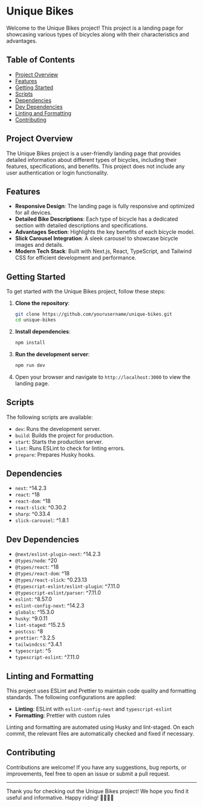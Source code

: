 # Unique Bikes

Welcome to the Unique Bikes project! This project is a landing page for showcasing various types of bicycles along with their characteristics and advantages.

## Table of Contents

- [Project Overview](#project-overview)
- [Features](#features)
- [Getting Started](#getting-started)
- [Scripts](#scripts)
- [Dependencies](#dependencies)
- [Dev Dependencies](#dev-dependencies)
- [Linting and Formatting](#linting-and-formatting)
- [Contributing](#contributing)

## Project Overview

The Unique Bikes project is a user-friendly landing page that provides detailed information about different types of bicycles, including their features, specifications, and benefits. This project does not include any user authentication or login functionality.

## Features

- **Responsive Design**: The landing page is fully responsive and optimized for all devices.
- **Detailed Bike Descriptions**: Each type of bicycle has a dedicated section with detailed descriptions and specifications.
- **Advantages Section**: Highlights the key benefits of each bicycle model.
- **Slick Carousel Integration**: A sleek carousel to showcase bicycle images and details.
- **Modern Tech Stack**: Built with Next.js, React, TypeScript, and Tailwind CSS for efficient development and performance.

## Getting Started

To get started with the Unique Bikes project, follow these steps:

1. **Clone the repository**:
   ```bash
   git clone https://github.com/yourusername/unique-bikes.git
   cd unique-bikes
   ```

2. **Install dependencies**:
   ```bash
   npm install
   ```

3. **Run the development server**:
   ```bash
   npm run dev
   ```

4. Open your browser and navigate to `http://localhost:3000` to view the landing page.

## Scripts

The following scripts are available:

- `dev`: Runs the development server.
- `build`: Builds the project for production.
- `start`: Starts the production server.
- `lint`: Runs ESLint to check for linting errors.
- `prepare`: Prepares Husky hooks.

## Dependencies

- `next`: ^14.2.3
- `react`: ^18
- `react-dom`: ^18
- `react-slick`: ^0.30.2
- `sharp`: ^0.33.4
- `slick-carousel`: ^1.8.1

## Dev Dependencies

- `@next/eslint-plugin-next`: ^14.2.3
- `@types/node`: ^20
- `@types/react`: ^18
- `@types/react-dom`: ^18
- `@types/react-slick`: ^0.23.13
- `@typescript-eslint/eslint-plugin`: ^7.11.0
- `@typescript-eslint/parser`: ^7.11.0
- `eslint`: ^8.57.0
- `eslint-config-next`: ^14.2.3
- `globals`: ^15.3.0
- `husky`: ^9.0.11
- `lint-staged`: ^15.2.5
- `postcss`: ^8
- `prettier`: ^3.2.5
- `tailwindcss`: ^3.4.1
- `typescript`: ^5
- `typescript-eslint`: ^7.11.0

## Linting and Formatting

This project uses ESLint and Prettier to maintain code quality and formatting standards. The following configurations are applied:

- **Linting**: ESLint with `eslint-config-next` and `typescript-eslint`
- **Formatting**: Prettier with custom rules

Linting and formatting are automated using Husky and lint-staged. On each commit, the relevant files are automatically checked and fixed if necessary.

## Contributing

Contributions are welcome! If you have any suggestions, bug reports, or improvements, feel free to open an issue or submit a pull request.


---

Thank you for checking out the Unique Bikes project! We hope you find it useful and informative. Happy riding! 🚴‍♂️🚴‍♀️